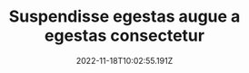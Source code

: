 ---
isIndex: false
draft: false
date: 2022-11-18T10:02:55.191Z
title: Suspendisse egestas augue a egestas consectetur
description: Cras vel tincidunt urna. Aliquam tempor tincidunt augue, in iaculis
  neque consectetur et.
image:
  credit: Photo by [Lea
    Maruani](https://unsplash.com/ja/@lea4113?utm_source=unsplash&utm_medium=referral&utm_content=creditCopyText)
    on
    [Unsplash](https://unsplash.com/collections/87604549/les-landes?utm_source=unsplash&utm_medium=referral&utm_content=creditCopyText)
  src: /images/uploads/lea-maruani-um-shmjr_no-unsplash.jpg
images: []
concerned: 
  - john-doe
press:
  url: https://lipsum.com/
  title: Cras vel tincidunt
---